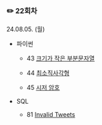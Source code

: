 ### ✏️ 22회차

24.08.05. (월)

- 파이썬

  - 43 [크기가 작은 부분문자열](https://school.programmers.co.kr/learn/courses/30/lessons/147355)

  - 44 [최소직사각형](https://school.programmers.co.kr/learn/courses/30/lessons/86491)

  - 45 [시저 암호](https://school.programmers.co.kr/learn/courses/30/lessons/12926)

- SQL

  - 81 [Invalid Tweets](https://leetcode.com/problems/invalid-tweets/)

</br>
